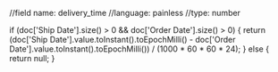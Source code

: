 //field name: delivery_time
//language: painless
//type: number

if (doc['Ship Date'].size() > 0 && doc['Order Date'].size() > 0) {
  return (doc['Ship Date'].value.toInstant().toEpochMilli() - doc['Order Date'].value.toInstant().toEpochMilli()) / (1000 * 60 * 60 * 24);
} else {
  return null;
}